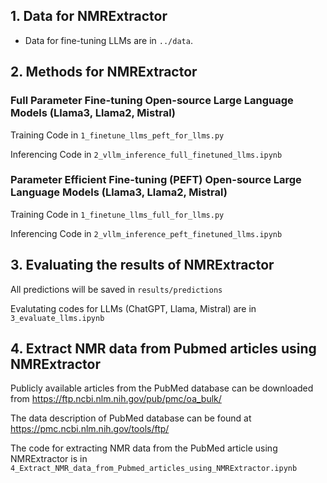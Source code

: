 ## 1. Data for NMRExtractor

- Data for fine-tuning LLMs are in ```../data```.


## 2. Methods for NMRExtractor

### Full Parameter Fine-tuning Open-source Large Language Models (Llama3, Llama2, Mistral)

Training Code in ```1_finetune_llms_peft_for_llms.py```

Inferencing Code in ```2_vllm_inference_full_finetuned_llms.ipynb```

### Parameter Efficient Fine-tuning (PEFT) Open-source Large Language Models (Llama3, Llama2, Mistral)

Training Code in ```1_finetune_llms_full_for_llms.py```

Inferencing Code in ```2_vllm_inference_peft_finetuned_llms.ipynb```

## 3. Evaluating the results of NMRExtractor

All predictions will be saved in ```results/predictions```

Evalutating codes for LLMs (ChatGPT, Llama, Mistral) are in ```3_evaluate_llms.ipynb```

## 4. Extract NMR data from Pubmed articles using NMRExtractor

Publicly available articles from the PubMed database can be downloaded from https://ftp.ncbi.nlm.nih.gov/pub/pmc/oa_bulk/

The data description of PubMed database can be found at https://pmc.ncbi.nlm.nih.gov/tools/ftp/

The code for extracting NMR data from the PubMed article using NMRExtractor is in ```4_Extract_NMR_data_from_Pubmed_articles_using_NMRExtractor.ipynb```